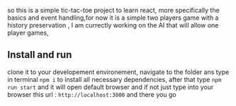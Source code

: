 so this is a simple tic-tac-toe project to learn react, more specifically the basics and event handling,for now it is a simple two players game with a history preservation , I am currectly working on the AI
that will allow one player games,
## Install and run
clone it to your developement environement, navigate to the folder ans type in terminal ``npm i`` to install all necessary dependencies, after that type ``npm run start`` and it will open default browser and if not 
just type into your browser this url : ``http://localhost:3000`` and there you go
